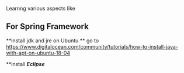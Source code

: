 Learnng various aspects like

## For Spring Framework ##

**install jdk and jre on Ubuntu **
  go to https://www.digitalocean.com/community/tutorials/how-to-install-java-with-apt-on-ubuntu-18-04

**install **_Eclipse_**
